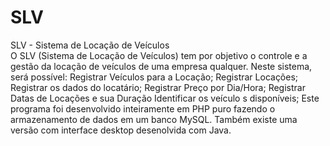 # SLV
SLV - Sistema de Locação de Veículos <br />
O SLV (Sistema de Locação de Veículos) tem por objetivo o controle e a
gestão da locação de veículos de uma empresa qualquer. Neste sistema, será
possível: Registrar Veículos para a Locação; Registrar Locações; Registrar os
dados do locatário; Registrar Preço por Dia/Hora; Registrar Datas de Locações
e sua Duração Identificar os veículo s disponíveis;
Este programa foi desenvolvido inteiramente em PHP puro fazendo o armazenamento de dados em um banco MySQL.
Também existe uma versão com interface desktop desenolvida com Java.
